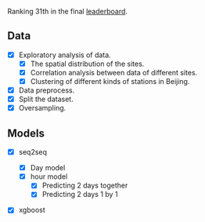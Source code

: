 Ranking 31th in the final [leaderboard](https://biendata.com/competition/kdd_2018/ranking_list/).

## Data

- [x] Exploratory analysis of data.
  - [x] The spatial distribution of the sites.
  - [x] Correlation analysis between data of different sites.
  - [x] Clustering of different kinds of stations in Beijing.
- [x] Data preprocess.
- [x] Split the dataset.
- [x] Oversampling.

## Models

- [x] seq2seq
  - [x] Day model
  - [x] hour model
    - [x] Predicting 2 days together
    - [x] Predicting 2 days 1 by 1
- [x] xgboost


